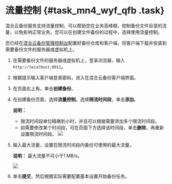 # 流量控制 {#task_mn4_wyf_qfb .task}

混合云备份服务支持流量控制，可以帮助您在业务高峰期，控制备份文件目录的流量，以免影响正常业务。您可以在创建文件备份的过程中，选择使用流量控制。

您已经在[混合云备份管理控制台](https://hbr.console.aliyun.com)配置好备份仓库和客户端，将客户端下载并安装到需要备份文件的服务器或虚拟机上。

1.  在需要备份文件的服务器或虚拟机上，登录浏览器，输入`http://localhost:8011`。 
2.  根据提示输入客户端登录密码，进入在混合云备份客户端界面。 
3.  在页面右上角，单击**创建备份**。 
4.  在创建备份页面，选择**流量控制**。选择**限流时间段**，单击**添加**。 

    **说明：** 

    -   限流时间段单位精确到小时，并且可以根据需要添加多个限流时间段。
    -   如需要修改某个时间段，可在页面下方选择该时间段，单击**删除**，再重新设置限流时间段。
    ![](http://static-aliyun-doc.oss-cn-hangzhou.aliyuncs.com/assets/img/40349/154115225021181_zh-CN.png)

5.  输入最大流量，设置在限流时间段内备份可使用的最大流量。 

    **说明：** 最大流量不可小于1 MB/s。

    ![](http://static-aliyun-doc.oss-cn-hangzhou.aliyuncs.com/assets/img/40349/154115225021182_zh-CN.png)

6.  单击**提交**，然后根据实际需要配置基本设置开始备份任务。 

